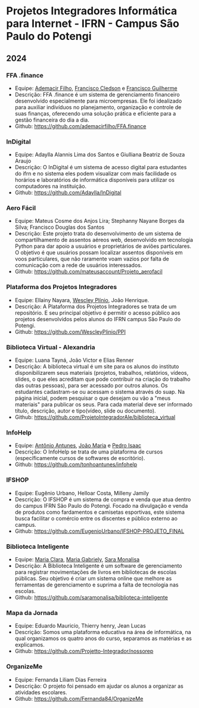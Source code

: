 # Projetos Integradores Informática para Internet - IFRN - Campus São Paulo do Potengi

## 2024
### FFA .finance
- Equipe: [Ademacir Filho](https://github.com/ademacirfilho), [Francisco Cledson](https://github.com/deAssisF) e [Francisco Guilherme](https://github.com/FGMDev)
- Descrição: FFA .finance é um sistema de gerenciamento financeiro desenvolvido especialmente para microempresas. Ele foi idealizado para auxiliar indivíduos no planejamento, organização e controle de suas finanças, oferecendo uma solução prática e eficiente para a gestão financeira do dia a dia.
- Github: https://github.com/ademacirfilho/FFA.finance

### InDigital
- Equipe: Adaylla Alannis Lima dos Santos e Giulliana Beatriz de Souza Araujo
- Descrição: O InDigital é um sistema de acesso digital para estudantes do ifrn e no sistema eles podem visualizar com mais facilidade os horários e laboratórios de informática disponíveis para utilizar os computadores na instituição.
- Github: https://github.com/Adaylla/InDigital

### Aero Fácil
- Equipe: Mateus Cosme dos Anjos Lira; Stephanny Nayane Borges da Silva; Francisco Douglas dos Santos
- Descrição: Este projeto trata do desenvolvimento de um sistema de compartilhamento de assentos aéreos web, desenvolvido em tecnologia Python para dar apoio a usuários e proprietários de aviões particulares. O objetivo é que usuários possam localizar assentos disponíveis em voos particulares, que não raramente voam vazios por falta de comunicação com a rede de usuários interessados.
- Github: https://github.com/mateusaccount/Projeto_aerofacil

### Plataforma dos Projetos Integradores
- Equipe: Ellainy Nayara, [Wescley Plínio](https://github.com/WescleyPlinio), João Henrique.
- Descrição: A Plataforma dos Projetos Integradores se trata de um repositório. E seu principal objetivo é permitir o acesso público aos projetos desenvolvidos pelos alunos do IFRN campus São Paulo do Potengi.
- Github: https://github.com/WescleyPlinio/PPI

### Biblioteca Virtual - Alexandria
- Equipe: Luana Tayná, João Victor e Elias Renner
- Descrição: A biblioteca virtual é um site para os alunos do instituto disponibilizarem seus materiais (projetos, trabalhos, relatórios, vídeos, slides, o que eles acreditam que pode contribuir na criação do trabalho das outras pessoas), para ser acessado por outros alunos. Os estudantes cadastram-se ou acessam o sistema através do suap.  Na página inicial, podem pesquisar o que desejam ou vão a "meus materiais" para publicar os seus. Para cada material deve ser informado título, descrição, autor e tipo(vídeo, slide ou documento).
- Github: https://github.com/ProjetoIntegradorAle/biblioteca_virtual

### InfoHelp
- Equipe: [Antônio Antunes](https://github.com/tonhoantunes), [João Maria](https://github.com/jm-bass) e [Pedro Isaac](https://github.com/PedroIsaac09)
- Descrição: O InfoHelp se trata de uma plataforma de cursos (específicamente cursos de softwares de escritório). 
- Github: https://github.com/tonhoantunes/infohelp

### IFSHOP
- Equipe: Eugênio Urbano, Helloar Costa, Milleny Jamily
- Descrição: O IFSHOP é um sistema de compra e venda que atua dentro do campus IFRN São Paulo do Potengi. Focado na divulgação e venda de produtos como fardamentos e camisetas esportivas, este sistema busca facilitar o comércio entre os discentes e público externo ao campus.
- Github: https://github.com/EugenioUrbano/IFSHOP-PROJETO_FINAL

### Biblioteca Inteligente
- Equipe: [Maria Clara](https://github.com/Clara66666), [Maria Gabriely](https://github.com/gaabyssouza), [Sara Monalisa](https://github.com/saramonalisa)
- Descrição: A Biblioteca Inteligente é um software de gerenciamento para registrar movimentações de livros em bibliotecas de escolas públicas. Seu objetivo é criar um sistema online que melhore as ferramentas de gerenciamento e suprima a falta de tecnologia nas escolas. 
- Github: https://github.com/saramonalisa/biblioteca-inteligente

### Mapa da Jornada
- Equipe: Eduardo Mauricio, Thierry henry, Jean Lucas
- Descrição: Somos uma plataforma educativa na área de informática, na qual organizamos os quatro anos do curso, separamos as matérias e as explicamos.
- Github: https://github.com/Projetto-Integrador/nossorep

### OrganizeMe
- Equipe: Fernanda Liliam Dias Ferreira
- Descrição: O projeto foi pensado em ajudar os alunos a organizar as atividades escolares.
- Github: https://github.com/Fernanda84/OrganizeMe
